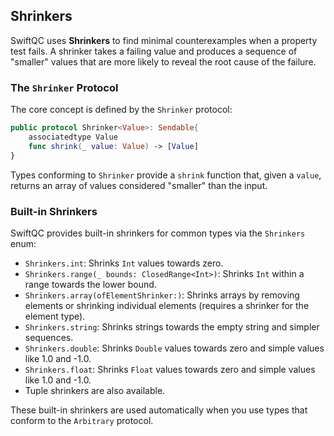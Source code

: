 ## Shrinkers

SwiftQC uses **Shrinkers** to find minimal counterexamples when a property test fails. A shrinker takes a failing value and produces a sequence of "smaller" values that are more likely to reveal the root cause of the failure.

### The `Shrinker` Protocol

The core concept is defined by the `Shrinker` protocol:

```swift
public protocol Shrinker<Value>: Sendable{
    associatedtype Value
    func shrink(_ value: Value) -> [Value]
}
```

Types conforming to `Shrinker` provide a `shrink` function that, given a `value`, returns an array of values considered "smaller" than the input.

### Built-in Shrinkers

SwiftQC provides built-in shrinkers for common types via the `Shrinkers` enum:

-   `Shrinkers.int`: Shrinks `Int` values towards zero.
-   `Shrinkers.range(_ bounds: ClosedRange<Int>)`: Shrinks `Int` within a range towards the lower bound.
-   `Shrinkers.array(ofElementShrinker:)`: Shrinks arrays by removing elements or shrinking individual elements (requires a shrinker for the element type).
-   `Shrinkers.string`: Shrinks strings towards the empty string and simpler sequences.
-   `Shrinkers.double`: Shrinks `Double` values towards zero and simple values like 1.0 and -1.0.
-   `Shrinkers.float`: Shrinks `Float` values towards zero and simple values like 1.0 and -1.0.
-   Tuple shrinkers are also available.

These built-in shrinkers are used automatically when you use types that conform to the `Arbitrary` protocol.
